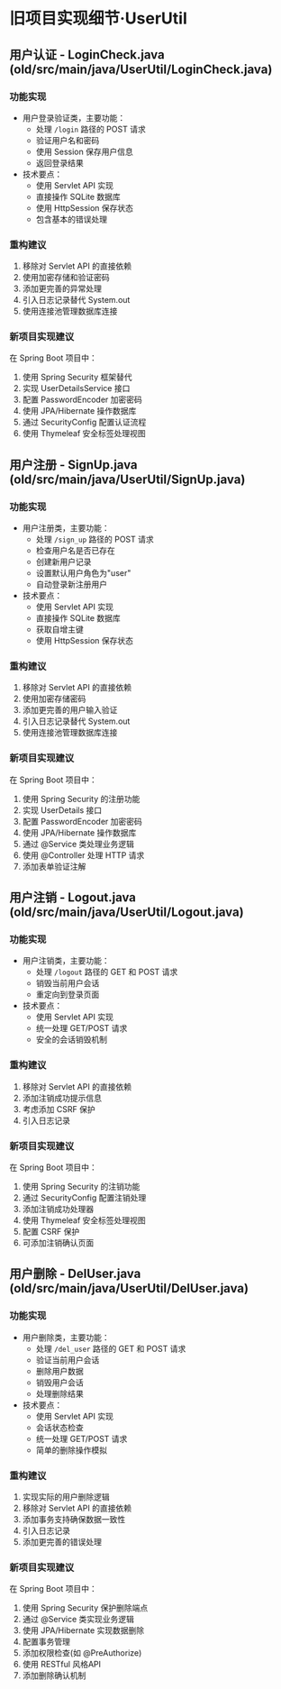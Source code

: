 # 旧项目实现细节·UserUtil

## 用户认证 - LoginCheck.java (old/src/main/java/UserUtil/LoginCheck.java)

### 功能实现

- 用户登录验证类，主要功能：
  - 处理 `/login` 路径的 POST 请求
  - 验证用户名和密码
  - 使用 Session 保存用户信息
  - 返回登录结果
- 技术要点：
  - 使用 Servlet API 实现
  - 直接操作 SQLite 数据库
  - 使用 HttpSession 保存状态
  - 包含基本的错误处理

### 重构建议

1. 移除对 Servlet API 的直接依赖
2. 使用加密存储和验证密码
3. 添加更完善的异常处理
4. 引入日志记录替代 System.out
5. 使用连接池管理数据库连接

### 新项目实现建议

在 Spring Boot 项目中：

1. 使用 Spring Security 框架替代
2. 实现 UserDetailsService 接口
3. 配置 PasswordEncoder 加密密码
4. 使用 JPA/Hibernate 操作数据库
5. 通过 SecurityConfig 配置认证流程
6. 使用 Thymeleaf 安全标签处理视图

## 用户注册 - SignUp.java (old/src/main/java/UserUtil/SignUp.java)

### 功能实现

- 用户注册类，主要功能：
  - 处理 `/sign_up` 路径的 POST 请求
  - 检查用户名是否已存在
  - 创建新用户记录
  - 设置默认用户角色为"user"
  - 自动登录新注册用户
- 技术要点：
  - 使用 Servlet API 实现
  - 直接操作 SQLite 数据库
  - 获取自增主键
  - 使用 HttpSession 保存状态

### 重构建议

1. 移除对 Servlet API 的直接依赖
2. 使用加密存储密码
3. 添加更完善的用户输入验证
4. 引入日志记录替代 System.out
5. 使用连接池管理数据库连接

### 新项目实现建议

在 Spring Boot 项目中：

1. 使用 Spring Security 的注册功能
2. 实现 UserDetails 接口
3. 配置 PasswordEncoder 加密密码
4. 使用 JPA/Hibernate 操作数据库
5. 通过 @Service 类处理业务逻辑
6. 使用 @Controller 处理 HTTP 请求
7. 添加表单验证注解

## 用户注销 - Logout.java (old/src/main/java/UserUtil/Logout.java)

### 功能实现

- 用户注销类，主要功能：
  - 处理 `/logout` 路径的 GET 和 POST 请求
  - 销毁当前用户会话
  - 重定向到登录页面
- 技术要点：
  - 使用 Servlet API 实现
  - 统一处理 GET/POST 请求
  - 安全的会话销毁机制

### 重构建议

1. 移除对 Servlet API 的直接依赖
2. 添加注销成功提示信息
3. 考虑添加 CSRF 保护
4. 引入日志记录

### 新项目实现建议

在 Spring Boot 项目中：

1. 使用 Spring Security 的注销功能
2. 通过 SecurityConfig 配置注销处理
3. 添加注销成功处理器
4. 使用 Thymeleaf 安全标签处理视图
5. 配置 CSRF 保护
6. 可添加注销确认页面

## 用户删除 - DelUser.java (old/src/main/java/UserUtil/DelUser.java)

### 功能实现

- 用户删除类，主要功能：
  - 处理 `/del_user` 路径的 GET 和 POST 请求
  - 验证当前用户会话
  - 删除用户数据
  - 销毁用户会话
  - 处理删除结果
- 技术要点：
  - 使用 Servlet API 实现
  - 会话状态检查
  - 统一处理 GET/POST 请求
  - 简单的删除操作模拟

### 重构建议

1. 实现实际的用户删除逻辑
2. 移除对 Servlet API 的直接依赖
3. 添加事务支持确保数据一致性
4. 引入日志记录
5. 添加更完善的错误处理

### 新项目实现建议

在 Spring Boot 项目中：

1. 使用 Spring Security 保护删除端点
2. 通过 @Service 类实现业务逻辑
3. 使用 JPA/Hibernate 实现数据删除
4. 配置事务管理
5. 添加权限检查(如 @PreAuthorize)
6. 使用 RESTful 风格API
7. 添加删除确认机制
